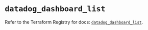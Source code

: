 # `datadog_dashboard_list`

Refer to the Terraform Registry for docs: [`datadog_dashboard_list`](https://registry.terraform.io/providers/datadog/datadog/3.74.0/docs/resources/dashboard_list).
